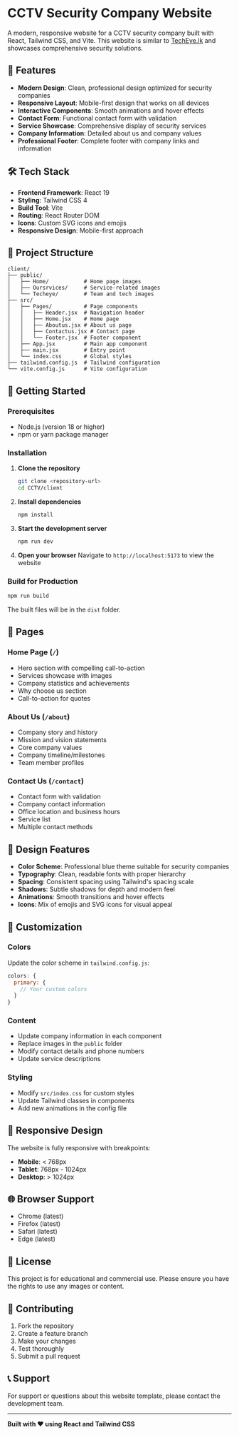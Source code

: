 # CCTV Security Company Website

A modern, responsive website for a CCTV security company built with React, Tailwind CSS, and Vite. This website is similar to [TechEye.lk](https://techeye.lk/) and showcases comprehensive security solutions.

## 🚀 Features

- **Modern Design**: Clean, professional design optimized for security companies
- **Responsive Layout**: Mobile-first design that works on all devices
- **Interactive Components**: Smooth animations and hover effects
- **Contact Form**: Functional contact form with validation
- **Service Showcase**: Comprehensive display of security services
- **Company Information**: Detailed about us and company values
- **Professional Footer**: Complete footer with company links and information

## 🛠️ Tech Stack

- **Frontend Framework**: React 19
- **Styling**: Tailwind CSS 4
- **Build Tool**: Vite
- **Routing**: React Router DOM
- **Icons**: Custom SVG icons and emojis
- **Responsive Design**: Mobile-first approach

## 📁 Project Structure

```
client/
├── public/
│   ├── Home/           # Home page images
│   ├── Oursrvices/     # Service-related images
│   └── Techeye/        # Team and tech images
├── src/
│   ├── Pages/          # Page components
│   │   ├── Header.jsx  # Navigation header
│   │   ├── Home.jsx    # Home page
│   │   ├── Aboutus.jsx # About us page
│   │   ├── Contactus.jsx # Contact page
│   │   └── Footer.jsx  # Footer component
│   ├── App.jsx         # Main app component
│   ├── main.jsx        # Entry point
│   └── index.css       # Global styles
├── tailwind.config.js  # Tailwind configuration
└── vite.config.js      # Vite configuration
```

## 🚀 Getting Started

### Prerequisites

- Node.js (version 18 or higher)
- npm or yarn package manager

### Installation

1. **Clone the repository**
   ```bash
   git clone <repository-url>
   cd CCTV/client
   ```

2. **Install dependencies**
   ```bash
   npm install
   ```

3. **Start the development server**
   ```bash
   npm run dev
   ```

4. **Open your browser**
   Navigate to `http://localhost:5173` to view the website

### Build for Production

```bash
npm run build
```

The built files will be in the `dist` folder.

## 📱 Pages

### Home Page (`/`)
- Hero section with compelling call-to-action
- Services showcase with images
- Company statistics and achievements
- Why choose us section
- Call-to-action for quotes

### About Us (`/about`)
- Company story and history
- Mission and vision statements
- Core company values
- Company timeline/milestones
- Team member profiles

### Contact Us (`/contact`)
- Contact form with validation
- Company contact information
- Office location and business hours
- Service list
- Multiple contact methods

## 🎨 Design Features

- **Color Scheme**: Professional blue theme suitable for security companies
- **Typography**: Clean, readable fonts with proper hierarchy
- **Spacing**: Consistent spacing using Tailwind's spacing scale
- **Shadows**: Subtle shadows for depth and modern feel
- **Animations**: Smooth transitions and hover effects
- **Icons**: Mix of emojis and SVG icons for visual appeal

## 🔧 Customization

### Colors
Update the color scheme in `tailwind.config.js`:
```javascript
colors: {
  primary: {
    // Your custom colors
  }
}
```

### Content
- Update company information in each component
- Replace images in the `public` folder
- Modify contact details and phone numbers
- Update service descriptions

### Styling
- Modify `src/index.css` for custom styles
- Update Tailwind classes in components
- Add new animations in the config file

## 📱 Responsive Design

The website is fully responsive with breakpoints:
- **Mobile**: < 768px
- **Tablet**: 768px - 1024px
- **Desktop**: > 1024px

## 🌐 Browser Support

- Chrome (latest)
- Firefox (latest)
- Safari (latest)
- Edge (latest)

## 📄 License

This project is for educational and commercial use. Please ensure you have the rights to use any images or content.

## 🤝 Contributing

1. Fork the repository
2. Create a feature branch
3. Make your changes
4. Test thoroughly
5. Submit a pull request

## 📞 Support

For support or questions about this website template, please contact the development team.

---

**Built with ❤️ using React and Tailwind CSS**
